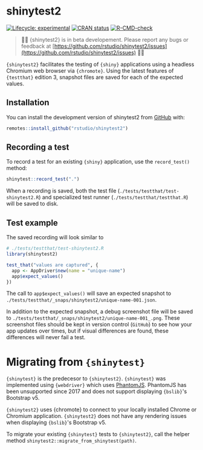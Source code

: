 # shinytest2


<!-- badges: start -->
[![Lifecycle: experimental](https://img.shields.io/badge/lifecycle-experimental-orange.svg)](https://lifecycle.r-lib.org/articles/stages.html#experimental)
[![CRAN status](https://www.r-pkg.org/badges/version/shinytest2)](https://CRAN.R-project.org/package=shinytest2)
[![R-CMD-check](https://github.com/rstudio/shinytest2/actions/workflows/R-CMD-check.yaml/badge.svg)](https://github.com/rstudio/shinytest2/actions)
<!-- badges: end -->


> :triangular_flag_on_post::triangular_flag_on_post: {shinytest2} is in beta developement. Please report any bugs or feedback at [https://github.com/rstudio/shinytest2/issues](https://github.com/rstudio/shinytest2/issues) :triangular_flag_on_post::triangular_flag_on_post:


`{shinytest2}` facilitates the testing of `{shiny}` applications using a headless Chromium web browser via `{chromote}`. Using the latest features of `{testthat}` edition 3, snapshot files are saved for each of the expected values.

## Installation

You can install the development version of shinytest2 from [GitHub](https://github.com/) with:

``` r
remotes::install_github("rstudio/shinytest2")
```

## Recording a test

To record a test for an existing `{shiny}` application, use the `record_test()` method:

```r
shinytest::record_test(".")
```

When a recording is saved, both the test file (`./tests/testthat/test-shinytest2.R`) and specialized test runner (`./tests/testthat/testthat.R`) will be saved to disk.

## Test example

The saved recording will look similar to

``` r
# ./tests/testthat/test-shinytest2.R
library(shinytest2)

test_that("values are captured", {
  app <- AppDriver$new(name = "unique-name")
  app$expect_values()
})
```

The call to `app$expect_values()` will save an expected snapshot to `./tests/testthat/_snaps/shinytest2/unique-name-001.json`.

In addition to the expected snapshot, a debug screenshot file will be saved to `./tests/testthat/_snaps/shinytest2/unique-name-001_.png`. These screenshot files should be kept in version control (`GitHub`) to see how your app updates over times, but if visual differences are found, these differences will never fail a test.


# Migrating from `{shinytest}`

`{shinytest}` is the predecesor to `{shinytest2}`. `{shinytest}` was implemented using `{webdriver}` which uses [PhantomJS](https://phantomjs.org/api/). PhantomJS has been unsupported since 2017 and does not support displaying `{bslib}`'s Bootstrap v5.

`{shinytest2}` uses {chromote} to connect to your locally installed Chrome or Chromium application. `{shinytest2}` does not have any rendering issues when displaying `{bslib}`'s Bootstrap v5.

To migrate your existing `{shinytest}` tests to `{shinytest2}`, call the helper method `shinytest2::migrate_from_shinytest(path)`.
